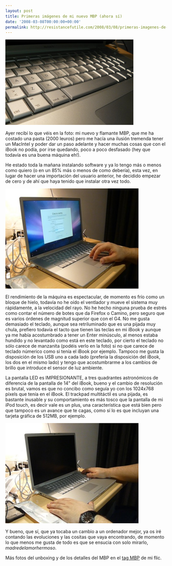 ```yaml
---
layout: post
title: Primeras imágenes de mi nuevo MBP (ahora sí)
date: '2008-03-08T00:00:00+00:00'
permalink: http://resistancefutile.com/2008/03/08/primeras-imagenes-de-mi-nuevo-mbp-ahora-si/
---
```

<img src='/assets/zz77c1dc71.jpg' alt='MBP Pegasus' class="centro_borde" />

Ayer recibí lo que véis en la foto: mi nuevo y flamante MBP, que me ha costado una pasta (2000 leuros) pero me hacía una ilusión tremenda tener un MacIntel y poder dar un paso adelante y hacer muchas cosas que con el iBook no podía, por irse quedando, poco a poco desfasado (hey que todavía es una buena máquina eh!). 

He estado toda la mañana instalando software y ya lo tengo más o menos como quiero (o en un 85% más o menos de como debería), esta vez, en lugar de hacer una importación del usuario anterior, he decidido empezar de cero y de ahí que haya tenido que instalar otra vez todo.
<!--more-->
<img src='/assets/zz1061fdbb.jpg' alt='MBP instalación Leopard' class="centro_borde" />

El rendimiento de la máquina es espectacular, de momento es frío como un bloque de hielo, todavía no he oído el ventlador y mueve el sistema muy rápidamente, a la velocidad del rayo. No he hecho ninguna prueba de estrés como contar el número de botes que da Firefox o Camino, pero seguro que es varios órdenes de magnitud superior que con el G4. No me gusta demasiado el teclado, aunque sea retriluminado que es una pijada muy chula, prefiero todavía el tacto que tienen las teclas en mi iBook y aunque ya me había acostumbrado a tener un Enter minúsculo, al menos estaba hundido y no levantado como está en este teclado, por cierto el teclado no sólo carece de manzanita (podéis verlo en la foto) si no que carece de teclado númerico como si tenía el iBook por ejemplo. Tampoco me gusta la disposición de los USB uno a cada lado (prefería la disposición del iBook, los dos en el mismo lado) y tengo que acostumbrarme a los cambios de brillo que introduce el sensor de luz ambiente.

La pantalla LED es IMPRESIONANTE, a tres quadrantes astronómicos de diferencia de la pantalla de 14" del iBook, bueno y el cambio de resolución es brutal, vamos es que no concibo como seguía yo con los 1024x768 píxels que tenía en el iBook. El trackpad multitáctil es una pijada, es bastante inusable y su comportamiento es más tosco que la pantalla de mi iPod touch, es decir vale es un plus, una característica que está bien pero que tampoco es un avance que te cagas, como sí lo es que incluyan una tarjeta gráfica de 512MB, por ejemplo.

<img src='/assets/zz520f16d9.jpg' alt='MBP apagado' class="centro_borde"  />

Y bueno, que sí, que ya tocaba un cambio a un ordenador mejor, ya os iré contando las evoluciones y las cositas que vaya encontrando, de momento lo que menos me gusta de todo es que se ensucia con solo mirarlo, <em>madredelamorhermoso</em>.

Más fotos del unboxing y de los detalles del MBP en el <a href="http://www.flickr.com/photos/savior1980/tags/mbp/">tag MBP</a> de mi flic.
